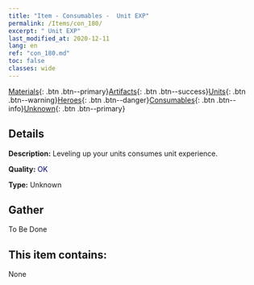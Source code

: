 ```yaml
---
title: "Item - Consumables -  Unit EXP"
permalink: /Items/con_180/
excerpt: " Unit EXP"
last_modified_at: 2020-12-11
lang: en
ref: "con_180.md"
toc: false
classes: wide
---
```

 [Materials](/Items/){: .btn .btn--primary}[Artifacts](/Items/Artifacts/){: .btn .btn--success}[Units](/Items/Units/){: .btn .btn--warning}[Heroes](/Items/Heroes/){: .btn .btn--danger}[Consumables](/Items/Consumables/){: .btn .btn--info}[Unknown](/Items/Unknown/){: .btn .btn--primary}

## Details
 **Description:** Leveling up your units consumes unit experience.

 **Quality:** <span style="color: #000080">OK</span>

 **Type:** Unknown

## Gather

  To Be Done

## This item contains:

  None

